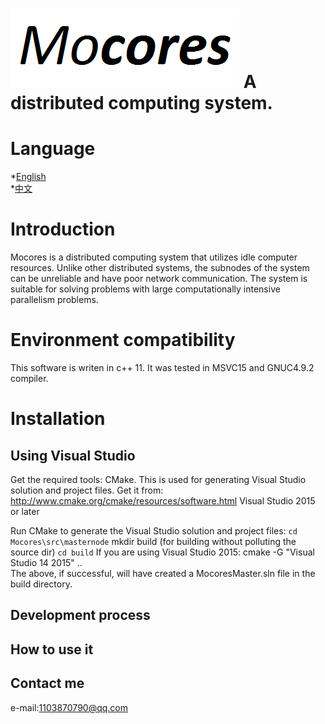 ﻿![](doc/logo/logo_small.png)
A distributed computing system.
======

Language
======
*[English](https://github.com/toyteam/Mocores/blob/master/doc/readme_en.md) </br>
*[中文](https://github.com/toyteam/Mocores/blob/master/doc/readme_zh.md)


Introduction
======
Mocores is a distributed computing system that utilizes idle computer resources. Unlike other distributed systems, the subnodes of the system can be unreliable and have poor network communication. The system is suitable for solving problems with large computationally intensive parallelism problems.

# Environment compatibility
This software is writen in c++ 11. It was tested in MSVC15 and GNUC4.9.2 compiler.


# Installation

## Using Visual Studio
Get the required tools:
CMake. This is used for generating Visual Studio solution and project files. Get it from: http://www.cmake.org/cmake/resources/software.html
Visual Studio 2015 or later

Run CMake to generate the Visual Studio solution and project files:
`cd Mocores\src\masternode`
mkdir build (for building without polluting the source dir)
`cd build`
If you are using Visual Studio 2015: cmake -G "Visual Studio 14 2015" ..\
The above, if successful, will have created a MocoresMaster.sln file in the build directory.


Development process
------



How to use it
------




Contact me
------
e-mail:1103870790@qq.com
